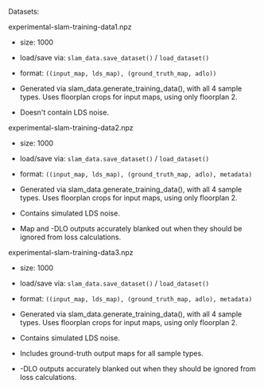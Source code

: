 Datasets:

experimental-slam-training-data1.npz

* size: 1000

* load/save via: `slam_data.save_dataset()` / `load_dataset()`

* format: `((input_map, lds_map), (ground_truth_map, adlo))`

* Generated via slam_data.generate_training_data(), with all 4 sample types. Uses floorplan crops for input maps, using only floorplan 2.

* Doesn't contain LDS noise.

experimental-slam-training-data2.npz

- size: 1000

- load/save via: `slam_data.save_dataset()` / `load_dataset()`

- format: `((input_map, lds_map), (ground_truth_map, adlo), metadata)`

- Generated via slam_data.generate_training_data(), with all 4 sample types. Uses floorplan crops for input maps, using only floorplan 2.

- Contains simulated LDS noise.

- Map and -DLO outputs accurately blanked out when they should be ignored from loss calculations.

experimental-slam-training-data3.npz

- size: 1000

- load/save via: `slam_data.save_dataset()` / `load_dataset()`

- format: `((input_map, lds_map), (ground_truth_map, adlo), metadata)`

- Generated via slam_data.generate_training_data(), with all 4 sample types. Uses floorplan crops for input maps, using only floorplan 2.

- Contains simulated LDS noise.

- Includes ground-truth output maps for all sample types.

- -DLO outputs accurately blanked out when they should be ignored from loss calculations.

